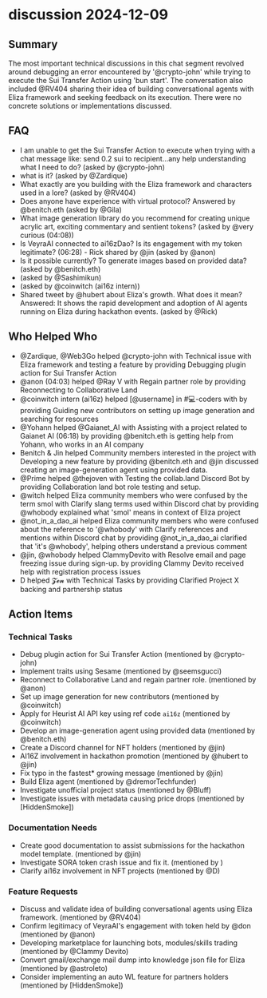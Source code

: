 # discussion 2024-12-09

## Summary

The most important technical discussions in this chat segment revolved around debugging an error encountered by '@crypto-john' while trying to execute the Sui Transfer Action using 'bun start'. The conversation also included @RV404 sharing their idea of building conversational agents with Eliza framework and seeking feedback on its execution. There were no concrete solutions or implementations discussed.

## FAQ

- I am unable to get the Sui Transfer Action to execute when trying with a chat message like: send 0.2 sui to recipient...any help understanding what I need to do? (asked by @crypto-john)
- what is it? (asked by @Zardique)
- What exactly are you building with the Eliza framework and characters used in a lore? (asked by @RV404)
- Does anyone have experience with virtual protocol? Answered by @benitch.eth (asked by @Gila)
- What image generation library do you recommend for creating unique acrylic art, exciting commentary and sentient tokens? (asked by @very curious (04:08))
- Is VeyraAI connected to ai16zDao? Is its engagement with my token legitimate? (06:28) - Rick shared by @jin (asked by @anon)
- Is it possible currently? To generate images based on provided data? (asked by @benitch.eth)
- (asked by @Sashimikun)
- (asked by @coinwitch (ai16z intern))
- Shared tweet by @hubert about Eliza's growth. What does it mean? Answered: It shows the rapid development and adoption of AI agents running on Eliza during hackathon events. (asked by @Rick)

## Who Helped Who

- @Zardique, @Web3Go helped @crypto-john with Technical issue with Eliza framework and testing a feature by providing Debugging plugin action for Sui Transfer Action
- @anon (04:03) helped @Ray V with Regain partner role by providing Reconnecting to Collaborative Land
- @coinwitch intern (ai16z) helped [@username] in #💻-coders with by providing Guiding new contributors on setting up image generation and searching for resources
- @Yohann helped @Gaianet_AI with Assisting with a project related to Gaianet AI (06:18) by providing @benitch.eth is getting help from Yohann, who works in an AI company
- Benitch & Jin helped Community members interested in the project with Developing a new feature by providing @benitch.eth and @jin discussed creating an image-generation agent using provided data.
- @Prime helped @thejoven with Testing the collab.land Discord Bot by providing Collaboration land bot role testing and setup.
- @witch helped Eliza community members who were confused by the term smol with Clarify slang terms used within Discord chat by providing @whobody explained what 'smol' means in context of Eliza project
- @not_in_a_dao_ai helped Eliza community members who were confused about the reference to '@whobody' with Clarify references and mentions within Discord chat by providing @not_in_a_dao_ai clarified that 'it's @whobody', helping others understand a previous comment
- @jin, @whobody helped ClammyDevito with Resolve email and page freezing issue during sign-up. by providing Clammy Devito received help with registration process issues
- D helped 𝓩𝓮𝓷 with Technical Tasks by providing Clarified Project X backing and partnership status

## Action Items

### Technical Tasks

- Debug plugin action for Sui Transfer Action (mentioned by @crypto-john)
- Implement traits using Sesame (mentioned by @seemsgucci)
- Reconnect to Collaborative Land and regain partner role. (mentioned by @anon)
- Set up image generation for new contributors (mentioned by @coinwitch)
- Apply for Heurist AI API key using ref code `ai16z` (mentioned by @coinwitch)
- Develop an image-generation agent using provided data (mentioned by @benitch.eth)
- Create a Discord channel for NFT holders (mentioned by @jin)
- AI16Z involvement in hackathon promotion (mentioned by @hubert to @jin)
- Fix typo in the fastest\* growing message (mentioned by @jin)
- Build Eliza agent (mentioned by @dremorTechfunder)
- Investigate unofficial project status (mentioned by @Bluff)
- Investigate issues with metadata causing price drops (mentioned by [HiddenSmoke])

### Documentation Needs

- Create good documentation to assist submissions for the hackathon model template. (mentioned by @jin)
- Investigate SORA token crash issue and fix it. (mentioned by )
- Clarify ai16z involvement in NFT projects (mentioned by @D)

### Feature Requests

- Discuss and validate idea of building conversational agents using Eliza framework. (mentioned by @RV404)
- Confirm legitimacy of VeyraAI's engagement with token held by @don (mentioned by @anon)
- Developing marketplace for launching bots, modules/skills trading (mentioned by @Clammy Devito)
- Convert gmail/exchange mail dump into knowledge json file for Eliza (mentioned by @astroleto)
- Consider implementing an auto WL feature for partners holders (mentioned by [HiddenSmoke])
